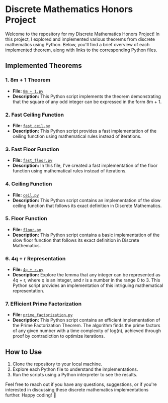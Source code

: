 # Discrete Mathematics Honors Project

Welcome to the repository for my Discrete Mathematics Honors Project! In this project, I explored and implemented various theorems from discrete mathematics using Python. Below, you'll find a brief overview of each implemented theorem, along with links to the corresponding Python files.

## Implemented Theorems

### 1. 8m + 1 Theorem
- **File:** [`8m + 1.py`](8m%20%2B%201.py)
- **Description:** This Python script implements the theorem demonstrating that the square of any odd integer can be expressed in the form 8m + 1.

### 2. Fast Ceiling Function
- **File:** [`fast_ceil.py`](fast_ceil.py)
- **Description:** This Python script provides a fast implementation of the ceiling function using mathematical rules instead of iterations.

### 3. Fast Floor Function
- **File:** [`fast_floor.py`](fast_floor.py)
- **Description:** In this file, I've created a fast implementation of the floor function using mathematical rules instead of iterations.

### 4. Ceiling Function
- **File:** [`ceil.py`](ceil.py)
- **Description:** This Python script contains an implementation of the slow ceiling function that follows its exact definition in Discrete Mathematics.

### 5. Floor Function
- **File:** [`floor.py`](floor.py)
- **Description:** This Python script contains a basic implementation of the slow floor function that follows its exact definition in Discrete Mathematics.

### 6. 4q + r Representation
- **File:** [`4q + r.py`](4q%20%2B%20r.py)
- **Description:** Explore the lemma that any integer can be represented as 4q + r, where q is an integer, and r is a number in the range 0 to 3. This Python script provides an implementation of this intriguing mathematical representation.

### 7. Efficient Prime Factorization
- **File:** [`prime_factorization.py`](prime_factorization.py)
- **Description:** This Python script contains an efficient implementation of the Prime Factorization Theorem. The algorithm finds the prime factors of any given number with a time complexity of log(n), achieved through proof by contradiction to optimize iterations.

## How to Use
1. Clone the repository to your local machine.
2. Explore each Python file to understand the implementations.
3. Run the scripts using a Python interpreter to see the results.

Feel free to reach out if you have any questions, suggestions, or if you're interested in discussing these discrete mathematics implementations further. Happy coding! 🚀

